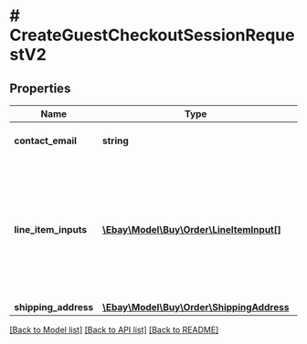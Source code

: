 # # CreateGuestCheckoutSessionRequestV2

## Properties

Name | Type | Description | Notes
------------ | ------------- | ------------- | -------------
**contact_email** | **string** | The buyer&#39;s email address. | [optional]
**line_item_inputs** | [**\Ebay\Model\Buy\Order\LineItemInput[]**](LineItemInput.md) | An array used to define the line item(s) and desired quantity for an eBay guest checkout session.&lt;br /&gt;&lt;br /&gt;&lt;b&gt;Maximum:&lt;/b&gt; 10 line items | [optional]
**shipping_address** | [**\Ebay\Model\Buy\Order\ShippingAddress**](ShippingAddress.md) |  | [optional]

[[Back to Model list]](../../README.md#models) [[Back to API list]](../../README.md#endpoints) [[Back to README]](../../README.md)
